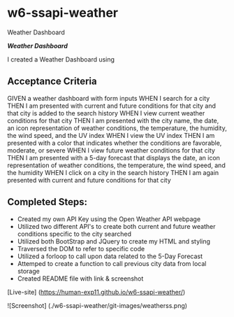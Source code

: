 # w6-ssapi-weather
Weather Dashboard

***Weather Dashboard***

I created a Weather Dashboard using 

## Acceptance Criteria

GIVEN a weather dashboard with form inputs
WHEN I search for a city
THEN I am presented with current and future conditions for that city and that city is added to the search history
WHEN I view current weather conditions for that city
THEN I am presented with the city name, the date, an icon representation of weather conditions, the temperature, the humidity, the wind speed, and the UV index
WHEN I view the UV index
THEN I am presented with a color that indicates whether the conditions are favorable, moderate, or severe
WHEN I view future weather conditions for that city
THEN I am presented with a 5-day forecast that displays the date, an icon representation of weather conditions, the temperature, the wind speed, and the humidity
WHEN I click on a city in the search history
THEN I am again presented with current and future conditions for that city


## Completed Steps:

* Created my own API Key using the Open Weather API webpage
* Utilized two different API's to create both current and future weather conditions specific to the city searched
* Utilized both BootStrap and JQuery to create my HTML and styling
* Traversed the DOM to refer to specific code 
* Utilized a forloop to call upon data related to the 5-Day Forecast
* Attemped to create a function to call previous city data from local storage
* Created README file with link & screenshot

[Live-site] (https://human-exp11.github.io/w6-ssapi-weather/)

![Screenshot] (./w6-ssapi-weather/git-images/weatherss.png)
